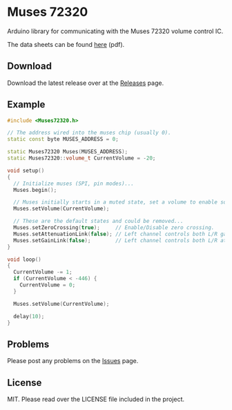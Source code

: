 # Muses 72320

Arduino library for communicating with the Muses 72320 volume control IC.

The data sheets can be found [here](http://www.njr.com/semicon/PDF/MUSES72320_E.pdf) (pdf).

## Download

Download the latest release over at the [Releases](https://github.com/qhris/Muses72320/releases) page.

## Example

```c++
#include <Muses72320.h>

// The address wired into the muses chip (usually 0).
static const byte MUSES_ADDRESS = 0;

static Muses72320 Muses(MUSES_ADDRESS);
static Muses72320::volume_t CurrentVolume = -20;

void setup()
{
  // Initialize muses (SPI, pin modes)...
  Muses.begin();

  // Muses initially starts in a muted state, set a volume to enable sound.
  Muses.setVolume(CurrentVolume);

  // These are the default states and could be removed...
  Muses.setZeroCrossing(true);     // Enable/Disable zero crossing.
  Muses.setAttenuationLink(false); // Left channel controls both L/R gain channel.
  Muses.setGainLink(false);        // Left channel controls both L/R attenuation channel.
}

void loop()
{
  CurrentVolume -= 1;
  if (CurrentVolume < -446) {
    CurrentVolume = 0;
  }

  Muses.setVolume(CurrentVolume);

  delay(10);
}

```

## Problems

Please post any problems on the [Issues](https://github.com/qhris/Muses72320/issues) page.

## License

MIT. Please read over the LICENSE file included in the project.
